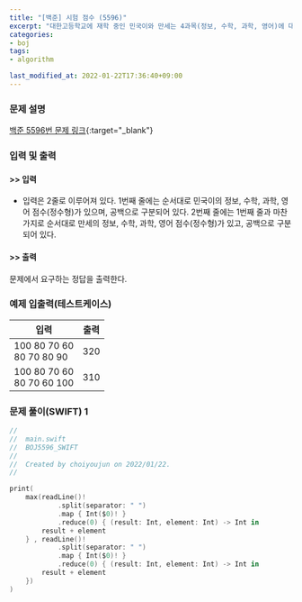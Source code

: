 ```yaml
---
title: "[백준] 시험 점수 (5596)"
excerpt: "대한고등학교에 재학 중인 민국이와 만세는 4과목(정보, 수학, 과학, 영어)에 대한 시험을 봤다."
categories:
- boj
tags:
- algorithm

last_modified_at: 2022-01-22T17:36:40+09:00
---
```



### 문제 설명
[백준 5596번 문제 링크](https://www.acmicpc.net/problem/5596#description){:target="_blank"}




### 입력 및 출력
#### >> 입력
* 입력은 2줄로 이루어져 있다.
1번째 줄에는 순서대로 민국이의 정보, 수학, 과학, 영어 점수(정수형)가 있으며, 공백으로 구분되어 있다.
2번째 줄에는 1번째 줄과 마찬가지로 순서대로 만세의 정보, 수학, 과학, 영어 점수(정수형)가 있고, 공백으로 구분되어 있다.



#### >> 출력
문제에서 요구하는 정답을 출력한다.





### 예제 입출력(테스트케이스)


|입력|출력|
|-----|------|
|100 80 70 60<br>80 70 80 90|320|
|100 80 70 60<br>80 70 60 100|310|




### 문제 풀이(SWIFT) 1
```swift
//
//  main.swift
//  BOJ5596_SWIFT
//
//  Created by choiyoujun on 2022/01/22.
//

print(
    max(readLine()!
            .split(separator: " ")
            .map { Int($0)! }
            .reduce(0) { (result: Int, element: Int) -> Int in
        result + element
    } , readLine()!
            .split(separator: " ")
            .map { Int($0)! }
            .reduce(0) { (result: Int, element: Int) -> Int in
        result + element
    })
)
```